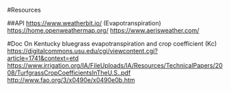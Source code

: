 #Resources

##API 
https://www.weatherbit.io/ (Evapotranspiration)
https://home.openweathermap.org/
https://www.aerisweather.com/

#Doc 
On Kentucky bluegrass evapotranspiration and crop coefficient (Kc)
https://digitalcommons.usu.edu/cgi/viewcontent.cgi?article=1741&context=etd
https://www.irrigation.org/IA/FileUploads/IA/Resources/TechnicalPapers/2008/TurfgrassCropCoefficientsInTheU.S..pdf
http://www.fao.org/3/x0490e/x0490e0b.htm
